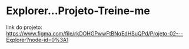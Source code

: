# Explorer...Projeto-Treine-me
link do projeto:
https://www.figma.com/file/rkDOHGPwwFtBNqEdHSuQPd/Projeto-02---Explorer?node-id=0%3A1
